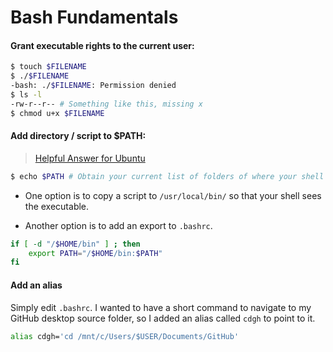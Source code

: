# Bash Fundamentals

#### Grant executable rights to the current user:

```Bash
$ touch $FILENAME
$ ./$FILENAME
-bash: ./$FILENAME: Permission denied
$ ls -l
-rw-r--r-- # Something like this, missing x
$ chmod u+x $FILENAME
```

#### Add directory / script to $PATH:
> [Helpful Answer for Ubuntu](https://askubuntu.com/questions/60218/how-to-add-a-directory-to-the-path)

```Bash
$ echo $PATH # Obtain your current list of folders of where your shell looks for executables.
```

- One option is to copy a script to `/usr/local/bin/` so that your shell sees the executable.

- Another option is to add an export to `.bashrc`.

```Bash
if [ -d "/$HOME/bin" ] ; then
    export PATH="/$HOME/bin:$PATH"
fi
```

#### Add an alias

Simply edit `.bashrc`. I wanted to have a short command to navigate to my GitHub desktop source folder, so I added an alias called `cdgh` to point to it.

```Bash
alias cdgh='cd /mnt/c/Users/$USER/Documents/GitHub'
```

